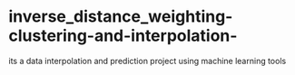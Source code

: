 # inverse_distance_weighting-clustering-and-interpolation-
its a data interpolation and prediction project using machine learning tools
